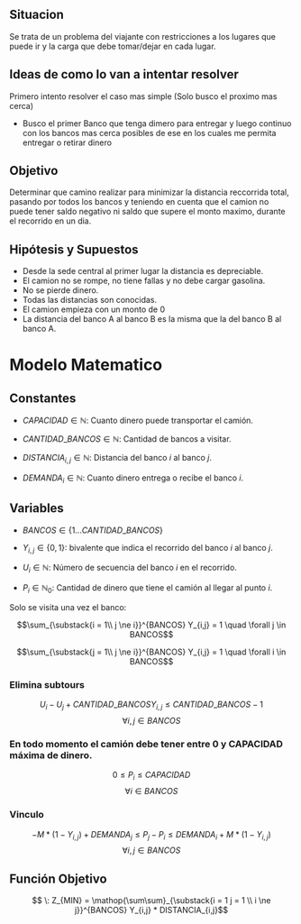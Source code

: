 ﻿## Situacion
Se trata de un problema del viajante con restricciones a los lugares que puede ir y la carga que debe tomar/dejar en cada lugar.

## Ideas de como lo van a intentar resolver
Primero intento resolver el caso mas simple (Solo busco el proximo mas cerca)
  - Busco el primer Banco que tenga dimero para entregar y luego continuo con los bancos mas cerca posibles de ese en los cuales me permita entregar o retirar dinero

## Objetivo
Determinar que camino realizar para minimizar la distancia reccorrida total, pasando por todos los bancos y 
teniendo en cuenta que el camion no puede tener saldo negativo ni saldo que supere el monto maximo, durante el recorrido en un dia.

## Hipótesis y Supuestos

- Desde la sede central al primer lugar la distancia es depreciable.
- El camion no se rompe, no tiene fallas y no debe cargar gasolina.
- No se pierde dinero.
- Todas las distancias son conocidas.
- El camion empieza con un monto de 0
- La distancia del banco A al banco B es la misma que la del banco B al banco A.

# Modelo Matematico
## Constantes

- $CAPACIDAD \in \mathbb{N}:$ Cuanto dinero puede transportar el camión.

- $CANTIDAD\_BANCOS \in \mathbb{N}:$ Cantidad de bancos a visitar.

- $DISTANCIA_{i, j} \in \mathbb{N}:$ Distancia del banco $i$ al banco $j$.

- $DEMANDA_{i} \in \mathbb{N}:$ Cuanto dinero entrega o recibe el banco $i$.

## Variables

- $BANCOS \in \{1...CANTIDAD\_BANCOS\}$

- $Y_{i, j} \in \{0, 1\}:$ bivalente que indica el recorrido del banco $i$ al banco $j$.

- $U_{i} \in \mathbb{N}:$ Número de secuencia del banco $i$ en el recorrido.

- $P_{i} \in \mathbb{N}_0:$ Cantidad de dinero que tiene el camión al llegar al punto $i$.

Solo se visita una vez el banco: 

$$\sum_{\substack{i = 1\\ j \ne i}}^{BANCOS} Y_{i,j} = 1 \quad \forall j \in BANCOS$$

$$\sum_{\substack{j = 1\\ j \ne i}}^{BANCOS} Y_{i,j} = 1 \quad \forall i \in BANCOS$$

### Elimina subtours

$$U_{i} - U_{j} + CANTIDAD\_BANCOS Y_{i,j} \le CANTIDAD\_BANCOS - 1$$
$$\forall i,j \in BANCOS$$ 

### En todo momento el camión debe tener entre 0 y CAPACIDAD máxima de dinero. 

$$0 \leq P_{i} \leq CAPACIDAD$$
$$\forall i \in BANCOS$$

### Vinculo

$$-M * (1 - Y_{i,j}) + DEMANDA_j \leq P_j - P_i \leq DEMANDA_i + M * (1 - Y_{i,j})$$
$$\forall i,j \in BANCOS$$


## Función Objetivo

$$ \: Z_{MIN} = \mathop{\sum\sum}_{\substack{i = 1 j = 1 \\ i \ne j}}^{BANCOS} Y_{i,j} * DISTANCIA_{i,j}$$
